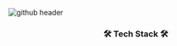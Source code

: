 ![github header](https://i.ibb.co/WcjxL71/DSC05704.jpg)


<h3 align="center">🛠 Tech Stack 🛠</h3>
<p align="center">
  <!--
[![Mim's GitHub stats](https://github-readme-stats.vercel.app/api?username=chominkyung)](https://github.com/chominkyung/github-readme-stats)

<div align="center">

(https://ibb.co/CnD1f4F&height=300&section=header&text=HELLO!&fontSize=90&desc=mim's%20github%20profile&descAlignY=70&descAlign=62)
<a href="https://ibb.co/CnD1f4F"><img src="https://i.ibb.co/WcjxL71/DSC05704.jpg" alt="DSC05704" border="0"></a>

https://capsule-render.vercel.app/api?type=cylinder&color=auto
  <img src="https://img.shields.io/badge/Java-007396?style=flat-square&logo=Java&logoColor=white"/></a>&nbsp
  <img src="https://img.shields.io/badge/Javascript-ffb13b?style=flat-square&logo=javascript&logoColor=white"/></a>&nbsp 
  <img src="https://img.shields.io/badge/Spring-6DB33F?style=flat-square&logo=Spring&logoColor=white"/></a>&nbsp
  <img src="https://img.shields.io/badge/SpringBoot-6DB33F?style=flat-square&logo=SpringBoot&logoColor=white"/></a>&nbsp 
  <img src="https://img.shields.io/badge/Node.js-339933?style=flat-square&logo=Node.js&logoColor=white"/></a>&nbsp
  <img src="https://img.shields.io/badge/Express-000000?style=flat-square&logo=Express&logoColor=white"/></a>&nbsp
  <img src="https://img.shields.io/badge/Mysql-E6B91E?style=flat-square&logo=MySql&logoColor=white"/></a>&nbsp 
  <img src="https://img.shields.io/badge/AWS-232F3E?style=flat-square&logo=AmazonAWS&logoColor=white"/></a>&nbsp 
  <img src="https://img.shields.io/badge/Docker-2496ED?style=flat-square&logo=Docker&logoColor=white"/></a>&nbsp 
  <img src="https://img.shields.io/badge/Jenkins-D24939?style=flat-square&logo=Jenkins&logoColor=white"/></a>&nbsp 
  -->
  <img src="https://img.shields.io/badge/Python-3766AB?style=flat-square&logo=Python&logoColor=white"/></a>&nbsp 
  <img src="https://img.shields.io/badge/C-3766AB?style=flat-square&logo=C&logoColor=white"/></a>&nbsp 
  <img src="https://img.shields.io/badge/C++-3766AB?style=flat-square&logo=cplusplus&logoColor=white"/></a>&nbsp 
 
  
  <br>
  
  <br>
  
</p>


<h3 align="center">🌳 Follow Me 🌳</h3>
<p align="center">
  <a href="https://chominkyung.github.io/"><img src="https://img.shields.io/badge/Tech%20Blog-11B48A?style=flat-square&logo=Vimeo&logoColor=white&link=https://chominkyung.github.io/"/></a>&nbsp
  <a href="https://9mim9.notion.site/0f66db7054a348359ce70b661ba281e6/"><img src="https://img.shields.io/badge/Notion-000000?style=flat-square&logo=Notion&logoColor=white&link=https://9mim9.notion.site/0f66db7054a348359ce70b661ba281e6/"/></a>&nbsp
  
</p>



[![Hits](https://hits.seeyoufarm.com/api/count/incr/badge.svg?url=https%3A%2F%2Fgithub.com%2Fchominkyung&count_bg=%2379C83D&title_bg=%23555555&icon=&icon_color=%23D65F5F&title=hits&edge_flat=false)](https://hits.seeyoufarm.com)
</div>
